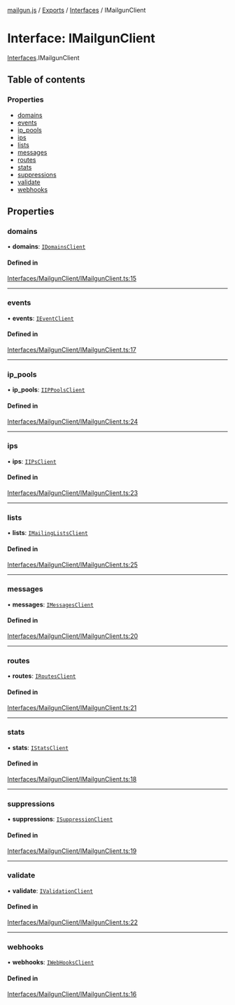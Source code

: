 [mailgun.js](../README.md) / [Exports](../modules.md) / [Interfaces](../modules/Interfaces.md) / IMailgunClient

# Interface: IMailgunClient

[Interfaces](../modules/Interfaces.md).IMailgunClient

## Table of contents

### Properties

- [domains](Interfaces.IMailgunClient.md#domains)
- [events](Interfaces.IMailgunClient.md#events)
- [ip\_pools](Interfaces.IMailgunClient.md#ip_pools)
- [ips](Interfaces.IMailgunClient.md#ips)
- [lists](Interfaces.IMailgunClient.md#lists)
- [messages](Interfaces.IMailgunClient.md#messages)
- [routes](Interfaces.IMailgunClient.md#routes)
- [stats](Interfaces.IMailgunClient.md#stats)
- [suppressions](Interfaces.IMailgunClient.md#suppressions)
- [validate](Interfaces.IMailgunClient.md#validate)
- [webhooks](Interfaces.IMailgunClient.md#webhooks)

## Properties

### domains

• **domains**: [`IDomainsClient`](Interfaces.IDomainsClient.md)

#### Defined in

[Interfaces/MailgunClient/IMailgunClient.ts:15](https://github.com/mailgun/mailgun.js/blob/633bce9/lib/Interfaces/MailgunClient/IMailgunClient.ts#L15)

___

### events

• **events**: [`IEventClient`](Interfaces.IEventClient.md)

#### Defined in

[Interfaces/MailgunClient/IMailgunClient.ts:17](https://github.com/mailgun/mailgun.js/blob/633bce9/lib/Interfaces/MailgunClient/IMailgunClient.ts#L17)

___

### ip\_pools

• **ip\_pools**: [`IIPPoolsClient`](Interfaces.IIPPoolsClient.md)

#### Defined in

[Interfaces/MailgunClient/IMailgunClient.ts:24](https://github.com/mailgun/mailgun.js/blob/633bce9/lib/Interfaces/MailgunClient/IMailgunClient.ts#L24)

___

### ips

• **ips**: [`IIPsClient`](Interfaces.IIPsClient.md)

#### Defined in

[Interfaces/MailgunClient/IMailgunClient.ts:23](https://github.com/mailgun/mailgun.js/blob/633bce9/lib/Interfaces/MailgunClient/IMailgunClient.ts#L23)

___

### lists

• **lists**: [`IMailingListsClient`](Interfaces.IMailingListsClient.md)

#### Defined in

[Interfaces/MailgunClient/IMailgunClient.ts:25](https://github.com/mailgun/mailgun.js/blob/633bce9/lib/Interfaces/MailgunClient/IMailgunClient.ts#L25)

___

### messages

• **messages**: [`IMessagesClient`](Interfaces.IMessagesClient.md)

#### Defined in

[Interfaces/MailgunClient/IMailgunClient.ts:20](https://github.com/mailgun/mailgun.js/blob/633bce9/lib/Interfaces/MailgunClient/IMailgunClient.ts#L20)

___

### routes

• **routes**: [`IRoutesClient`](Interfaces.IRoutesClient.md)

#### Defined in

[Interfaces/MailgunClient/IMailgunClient.ts:21](https://github.com/mailgun/mailgun.js/blob/633bce9/lib/Interfaces/MailgunClient/IMailgunClient.ts#L21)

___

### stats

• **stats**: [`IStatsClient`](Interfaces.IStatsClient.md)

#### Defined in

[Interfaces/MailgunClient/IMailgunClient.ts:18](https://github.com/mailgun/mailgun.js/blob/633bce9/lib/Interfaces/MailgunClient/IMailgunClient.ts#L18)

___

### suppressions

• **suppressions**: [`ISuppressionClient`](Interfaces.ISuppressionClient.md)

#### Defined in

[Interfaces/MailgunClient/IMailgunClient.ts:19](https://github.com/mailgun/mailgun.js/blob/633bce9/lib/Interfaces/MailgunClient/IMailgunClient.ts#L19)

___

### validate

• **validate**: [`IValidationClient`](Interfaces.IValidationClient.md)

#### Defined in

[Interfaces/MailgunClient/IMailgunClient.ts:22](https://github.com/mailgun/mailgun.js/blob/633bce9/lib/Interfaces/MailgunClient/IMailgunClient.ts#L22)

___

### webhooks

• **webhooks**: [`IWebHooksClient`](Interfaces.IWebHooksClient.md)

#### Defined in

[Interfaces/MailgunClient/IMailgunClient.ts:16](https://github.com/mailgun/mailgun.js/blob/633bce9/lib/Interfaces/MailgunClient/IMailgunClient.ts#L16)
